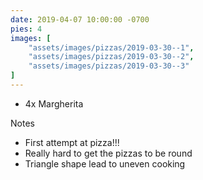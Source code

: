 ```yaml
---
date: 2019-04-07 10:00:00 -0700
pies: 4
images: [
    "assets/images/pizzas/2019-03-30--1",
    "assets/images/pizzas/2019-03-30--2",
    "assets/images/pizzas/2019-03-30--3"
]
---
```

- 4x Margherita

Notes
- First attempt at pizza!!!
- Really hard to get the pizzas to be round
- Triangle shape lead to uneven cooking
  